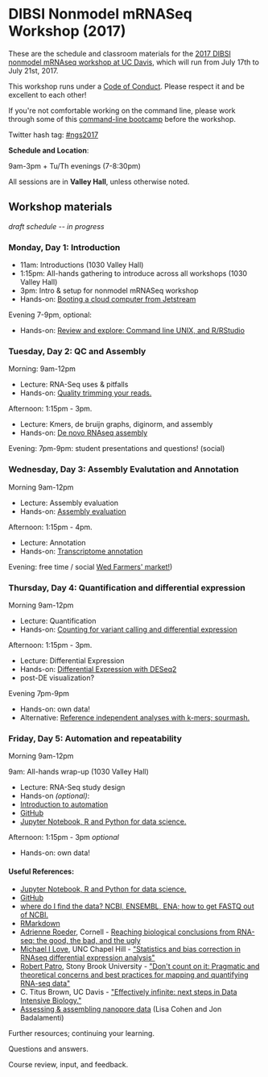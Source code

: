 # DIBSI Nonmodel mRNASeq Workshop (2017) 

These are the schedule and classroom materials for the
[2017 DIBSI nonmodel mRNAseq workshop at UC Davis](http://ivory.idyll.org/dibsi/DIBSI-RNASEQ.html),
which will run from July 17th to July 21st, 2017.

This workshop runs under a [Code of Conduct](code-of-conduct.html). Please
respect it and be excellent to each other!

If you're not comfortable working on the command line, please work through some of this [command-line bootcamp](http://rik.smith-unna.com/command_line_bootcamp/) before the workshop.

Twitter hash tag: [#ngs2017](https://twitter.com/search?f=tweets&q=%23ngs2017&src=typd)

**Schedule and Location**:  

9am-3pm + Tu/Th evenings (7-8:30pm)  

All sessions are in **Valley Hall**, unless otherwise noted.

## Workshop materials
*draft schedule -- in progress*

### Monday, Day 1: Introduction

* 11am: Introductions  (1030 Valley Hall)
* 1:15pm: All-hands gathering to introduce across all workshops  (1030 Valley Hall)
* 3pm: Intro & setup for nonmodel mRNASeq workshop
 * Hands-on: [Booting a cloud computer from Jetstream](jetstream/boot.html)

Evening 7-9pm, optional:  

* Hands-on: [Review and explore: Command line UNIX, and R/RStudio](command-line-and-rstudio.html)


### Tuesday, Day 2: QC and Assembly

Morning: 9am-12pm

* Lecture:  RNA-Seq uses & pitfalls
* Hands-on: [Quality trimming your reads.](quality-trimming.html)

Afternoon: 1:15pm - 3pm.  

* Lecture: Kmers, de bruijn graphs, diginorm, and assembly
* Hands-on:  [De novo RNAseq assembly](assembly-trinity.html)  

Evening: 7pm-9pm: student presentations and questions! (social)

### Wednesday, Day 3: Assembly Evalutation and Annotation

Morning 9am-12pm
 
* Lecture: Assembly evaluation
* Hands-on:  [Assembly evaluation](assembly-evaluation.html)

Afternoon: 1:15pm - 4pm.  

* Lecture: Annotation
 * Hands-on: [Transcriptome annotation](dammit_annotation.html) 


Evening: free time / social [Wed Farmers' market!](http://www.davisfarmersmarket.org/))

### Thursday, Day 4: Quantification and differential expression

Morning 9am-12pm
 
* Lecture: Quantification
*  Hands-on: [Counting for variant calling and differential expression](counting.html)

Afternoon: 1:15pm - 3pm.  

* Lecture: Differential Expression 
* Hands-on: [Differential Expression with DESeq2](deseq2-asthma.html) 
 * post-DE visualization?
 
Evening 7pm-9pm

* Hands-on: own data!
* Alternative: [Reference independent analyses with k-mers; sourmash.](kmers-and-sourmash.html)


### Friday, Day 5:  Automation and repeatability

Morning 9am-12pm  

9am: All-hands wrap-up (1030 Valley Hall)

* Lecture: RNA-Seq study design 
*  Hands-on *(optional)*:
 *  [Introduction to automation](introduction-to-automation.html)
 *  [GitHub](github.html)
 * [Jupyter Notebook, R and Python for data science.](jupyter-notebook-demo/Jupyter-Notebook-Notes.html)

Afternoon: 1:15pm - 3pm *optional*

* Hands-on: own data!

  

  
  
  
  
  
  

#### Useful References:  

* [Jupyter Notebook, R and Python for data science.](jupyter-notebook-demo/Jupyter-Notebook-Notes.html)
* [GitHub](github.html)
* [where do I find the data? NCBI, ENSEMBL, ENA; how to get FASTQ out of NCBI.](database_resources.html)
* [RMarkdown](rmarkdown_rnaseq.html)
*  [Adrienne Roeder](http://roeder.wicmb.cornell.edu/), Cornell - [Reaching biological conclusions from RNA-seq: the good, the bad, and the ugly](https://osf.io/qz3m6/)
*  [Michael I Love](https://mikelove.github.io/), UNC Chapel Hill - ["Statistics and bias correction in RNAseq differential expression analysis"](https://osf.io/gbjhn/)
*  [Robert Patro](http://www.robpatro.com/redesign/), Stony Brook University - ["Don't count on it: Pragmatic and theoretical concerns and best practices for mapping and quantifying RNA-seq data"](https://osf.io/bv85u/)
*  C. Titus Brown, UC Davis - ["Effectively infinite: next steps in Data Intensive Biology."](https://osf.io/pbmeh/)
* [Assessing & assembling nanopore data](analyzing_nanopore_data.html) (Lisa Cohen and Jon Badalamenti)


Further resources; continuing your learning.

Questions and answers.

Course review, input, and feedback.
